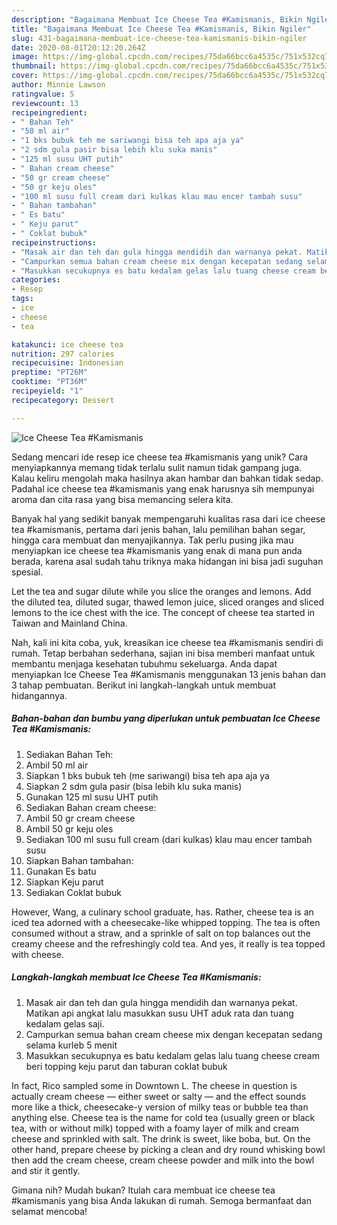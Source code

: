```yaml
---
description: "Bagaimana Membuat Ice Cheese Tea #Kamismanis, Bikin Ngiler"
title: "Bagaimana Membuat Ice Cheese Tea #Kamismanis, Bikin Ngiler"
slug: 431-bagaimana-membuat-ice-cheese-tea-kamismanis-bikin-ngiler
date: 2020-08-01T20:12:20.264Z
image: https://img-global.cpcdn.com/recipes/75da66bcc6a4535c/751x532cq70/ice-cheese-tea-kamismanis-foto-resep-utama.jpg
thumbnail: https://img-global.cpcdn.com/recipes/75da66bcc6a4535c/751x532cq70/ice-cheese-tea-kamismanis-foto-resep-utama.jpg
cover: https://img-global.cpcdn.com/recipes/75da66bcc6a4535c/751x532cq70/ice-cheese-tea-kamismanis-foto-resep-utama.jpg
author: Minnie Lawson
ratingvalue: 5
reviewcount: 13
recipeingredient:
- " Bahan Teh"
- "50 ml air"
- "1 bks bubuk teh me sariwangi bisa teh apa aja ya"
- "2 sdm gula pasir bisa lebih klu suka manis"
- "125 ml susu UHT putih"
- " Bahan cream cheese"
- "50 gr cream cheese"
- "50 gr keju oles"
- "100 ml susu full cream dari kulkas klau mau encer tambah susu"
- " Bahan tambahan"
- " Es batu"
- " Keju parut"
- " Coklat bubuk"
recipeinstructions:
- "Masak air dan teh dan gula hingga mendidih dan warnanya pekat. Matikan api angkat lalu masukkan susu UHT aduk rata dan tuang kedalam gelas saji."
- "Campurkan semua bahan cream cheese mix dengan kecepatan sedang selama kurleb 5 menit"
- "Masukkan secukupnya es batu kedalam gelas lalu tuang cheese cream beri topping keju parut dan taburan coklat bubuk"
categories:
- Resep
tags:
- ice
- cheese
- tea

katakunci: ice cheese tea 
nutrition: 297 calories
recipecuisine: Indonesian
preptime: "PT26M"
cooktime: "PT36M"
recipeyield: "1"
recipecategory: Dessert

---
```



![Ice Cheese Tea #Kamismanis](https://img-global.cpcdn.com/recipes/75da66bcc6a4535c/751x532cq70/ice-cheese-tea-kamismanis-foto-resep-utama.jpg)

Sedang mencari ide resep ice cheese tea #kamismanis yang unik? Cara menyiapkannya memang tidak terlalu sulit namun tidak gampang juga. Kalau keliru mengolah maka hasilnya akan hambar dan bahkan tidak sedap. Padahal ice cheese tea #kamismanis yang enak harusnya sih mempunyai aroma dan cita rasa yang bisa memancing selera kita.

Banyak hal yang sedikit banyak mempengaruhi kualitas rasa dari ice cheese tea #kamismanis, pertama dari jenis bahan, lalu pemilihan bahan segar, hingga cara membuat dan menyajikannya. Tak perlu pusing jika mau menyiapkan ice cheese tea #kamismanis yang enak di mana pun anda berada, karena asal sudah tahu triknya maka hidangan ini bisa jadi suguhan spesial.

Let the tea and sugar dilute while you slice the oranges and lemons. Add the diluted tea, diluted sugar, thawed lemon juice, sliced oranges and sliced lemons to the ice chest with the ice. The concept of cheese tea started in Taiwan and Mainland China.


Nah, kali ini kita coba, yuk, kreasikan ice cheese tea #kamismanis sendiri di rumah. Tetap berbahan sederhana, sajian ini bisa memberi manfaat untuk membantu menjaga kesehatan tubuhmu sekeluarga. Anda dapat menyiapkan Ice Cheese Tea #Kamismanis menggunakan 13 jenis bahan dan 3 tahap pembuatan. Berikut ini langkah-langkah untuk membuat hidangannya.

<!--inarticleads1-->

##### Bahan-bahan dan bumbu yang diperlukan untuk pembuatan Ice Cheese Tea #Kamismanis:

1. Sediakan  Bahan Teh:
1. Ambil 50 ml air
1. Siapkan 1 bks bubuk teh (me sariwangi) bisa teh apa aja ya
1. Siapkan 2 sdm gula pasir (bisa lebih klu suka manis)
1. Gunakan 125 ml susu UHT putih
1. Sediakan  Bahan cream cheese:
1. Ambil 50 gr cream cheese
1. Ambil 50 gr keju oles
1. Sediakan 100 ml susu full cream (dari kulkas) klau mau encer tambah susu
1. Siapkan  Bahan tambahan:
1. Gunakan  Es batu
1. Siapkan  Keju parut
1. Sediakan  Coklat bubuk


However, Wang, a culinary school graduate, has. Rather, cheese tea is an iced tea adorned with a cheesecake-like whipped topping. The tea is often consumed without a straw, and a sprinkle of salt on top balances out the creamy cheese and the refreshingly cold tea. And yes, it really is tea topped with cheese. 

<!--inarticleads2-->

##### Langkah-langkah membuat Ice Cheese Tea #Kamismanis:

1. Masak air dan teh dan gula hingga mendidih dan warnanya pekat. Matikan api angkat lalu masukkan susu UHT aduk rata dan tuang kedalam gelas saji.
1. Campurkan semua bahan cream cheese mix dengan kecepatan sedang selama kurleb 5 menit
1. Masukkan secukupnya es batu kedalam gelas lalu tuang cheese cream beri topping keju parut dan taburan coklat bubuk


In fact, Rico sampled some in Downtown L. The cheese in question is actually cream cheese — either sweet or salty — and the effect sounds more like a thick, cheesecake-y version of milky teas or bubble tea than anything else. Cheese tea is the name for cold tea (usually green or black tea, with or without milk) topped with a foamy layer of milk and cream cheese and sprinkled with salt. The drink is sweet, like boba, but. On the other hand, prepare cheese by picking a clean and dry round whisking bowl then add the cream cheese, cream cheese powder and milk into the bowl and stir it gently. 

Gimana nih? Mudah bukan? Itulah cara membuat ice cheese tea #kamismanis yang bisa Anda lakukan di rumah. Semoga bermanfaat dan selamat mencoba!
